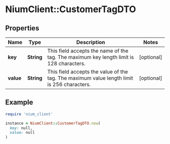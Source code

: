 # NiumClient::CustomerTagDTO

## Properties

| Name | Type | Description | Notes |
| ---- | ---- | ----------- | ----- |
| **key** | **String** | This field accepts the name of the tag. The maximum key length limit is 128 characters. | [optional] |
| **value** | **String** | This field accepts the value of the tag. The maximum value length limit is 256 characters. | [optional] |

## Example

```ruby
require 'nium_client'

instance = NiumClient::CustomerTagDTO.new(
  key: null,
  value: null
)
```

